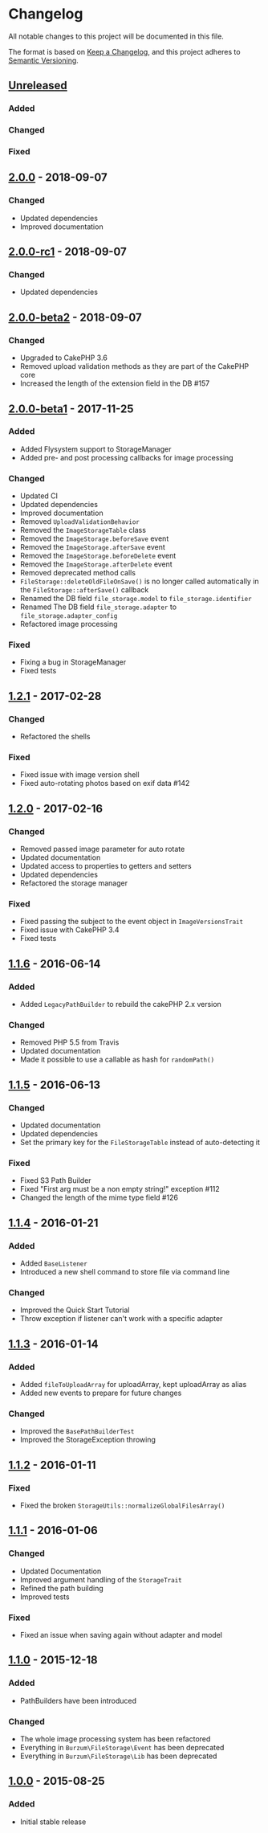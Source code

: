 # Changelog
All notable changes to this project will be documented in this file.

The format is based on [Keep a Changelog](https://keepachangelog.com/en/1.0.0/),
and this project adheres to [Semantic Versioning](https://semver.org/spec/v2.0.0.html).

## [Unreleased](https://github.com/burzum/cakephp-file-storage/compare/2.0.0-rc1...2.0)
### Added

### Changed

### Fixed

## [2.0.0](https://github.com/burzum/cakephp-file-storage/releases/tag/2.0.0) - 2018-09-07
### Changed
- Updated dependencies
- Improved documentation

## [2.0.0-rc1](https://github.com/burzum/cakephp-file-storage/releases/tag/2.0.0-rc1) - 2018-09-07
### Changed
- Updated dependencies

## [2.0.0-beta2](https://github.com/burzum/cakephp-file-storage/releases/tag/2.0.0-beta2) - 2018-09-07
### Changed
- Upgraded to CakePHP 3.6
- Removed upload validation methods as they are part of the CakePHP core
- Increased the length of the extension field in the DB #157

## [2.0.0-beta1](https://github.com/burzum/cakephp-file-storage/releases/tag/2.0.0-beta1) - 2017-11-25
### Added
- Added Flysystem support to StorageManager
- Added pre- and post processing callbacks for image processing

### Changed
- Updated CI
- Updated dependencies
- Improved documentation
- Removed `UploadValidationBehavior`
- Removed the `ImageStorageTable` class
- Removed the `ImageStorage.beforeSave` event
- Removed the `ImageStorage.afterSave` event
- Removed the `ImageStorage.beforeDelete` event
- Removed the `ImageStorage.afterDelete` event
- Removed deprecated method calls
- `FileStorage::deleteOldFileOnSave()` is no longer called automatically in the `FileStorage::afterSave()` callback
- Renamed the DB field `file_storage.model` to `file_storage.identifier`
- Renamed The DB field `file_storage.adapter` to `file_storage.adapter_config`
- Refactored image processing

### Fixed
 - Fixing a bug in StorageManager
 - Fixed tests

## [1.2.1](https://github.com/burzum/cakephp-file-storage/releases/tag/1.2.1) - 2017-02-28
### Changed
- Refactored the shells

### Fixed
- Fixed issue with image version shell
- Fixed auto-rotating photos based on exif data #142

## [1.2.0](https://github.com/burzum/cakephp-file-storage/releases/tag/1.2.0) - 2017-02-16
### Changed
- Removed passed image parameter for auto rotate
- Updated documentation
- Updated access to properties to getters and setters
- Updated dependencies
- Refactored the storage manager

### Fixed
- Fixed passing the subject to the event object in `ImageVersionsTrait`
- Fixed issue with CakePHP 3.4
- Fixed tests

## [1.1.6](https://github.com/burzum/cakephp-file-storage/releases/tag/1.1.6) - 2016-06-14
### Added
- Added `LegacyPathBuilder` to rebuild the cakePHP 2.x version

### Changed
- Removed PHP 5.5 from Travis
- Updated documentation
- Made it possible to use a callable as hash for `randomPath()`

## [1.1.5](https://github.com/burzum/cakephp-file-storage/releases/tag/1.1.5) - 2016-06-13
### Changed
- Updated documentation
- Updated dependencies
- Set the primary key for the `FileStorageTable` instead of auto-detecting it

### Fixed
- Fixed S3 Path Builder
- Fixed "First arg must be a non empty string!" exception #112
- Changed the length of the mime type field #126

## [1.1.4](https://github.com/burzum/cakephp-file-storage/releases/tag/1.1.4) - 2016-01-21
### Added
- Added `BaseListener`
- Introduced a new shell command to store file via command line

### Changed
- Improved the Quick Start Tutorial
- Throw exception if listener can't work with a specific adapter

## [1.1.3](https://github.com/burzum/cakephp-file-storage/releases/tag/1.1.3) - 2016-01-14
### Added
- Added `fileToUploadArray` for uploadArray, kept uploadArray as alias
- Added new events to prepare for future changes

### Changed
- Improved the `BasePathBuilderTest`
- Improved the StorageException throwing

## [1.1.2](https://github.com/burzum/cakephp-file-storage/releases/tag/1.1.2) - 2016-01-11
### Fixed
- Fixed the broken `StorageUtils::normalizeGlobalFilesArray()`

## [1.1.1](https://github.com/burzum/cakephp-file-storage/releases/tag/1.1.1) - 2016-01-06
### Changed
- Updated Documentation
- Improved argument handling of the `StorageTrait`
- Refined the path building
- Improved tests

### Fixed
- Fixed an issue when saving again without adapter and model

## [1.1.0](https://github.com/burzum/cakephp-file-storage/releases/tag/1.1.0) - 2015-12-18
### Added
- PathBuilders have been introduced

### Changed
- The whole image processing system has been refactored
- Everything in `Burzum\FileStorage\Event` has been deprecated
- Everything in `Burzum\FileStorage\Lib` has been deprecated

## [1.0.0](https://github.com/burzum/cakephp-file-storage/releases/tag/1.0.0) - 2015-08-25
### Added
-  Initial stable release
